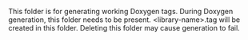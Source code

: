 This folder is for generating working Doxygen tags.
During Doxygen generation, this folder needs to be present. 
\<library-name\>.tag will be created in this folder.
Deleting this folder may cause generation to fail.